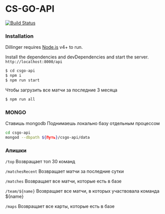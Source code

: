 # CS-GO-API


[![Build Status](https://travis-ci.org/joemccann/dillinger.svg?branch=master)](https://travis-ci.org/joemccann/dillinger)

### Installation

Dillinger requires [Node.js](https://nodejs.org/) v4+ to run.

Install the dependencies and devDependencies and start the server.
`http://localhost:8000/api`

```sh
$ cd csgo-api
$ npm i
$ npm run start
```

Чтобы загрузить все матчи за последние 3 месяца

```sh
$ npm run all
```

### MONGO
Ставишь mongodb
Поднимаешь локально базу отдельным процессом
```sh
cd csgo-api
mongod --dbpath ${Путь}/csgo-api/data    
```
### Апишки
`/top`
Возвращает топ 30 команд

`/matchesRecent`
Возвращает матчи за последние сутки

`/matches`
Возвращает все матчи, которые есть в базе

`/team/${name}`
Возвращает все матчи, в которых участвовала команда ${name}

`/maps`
Возвращает все карты, которые есть в базе


